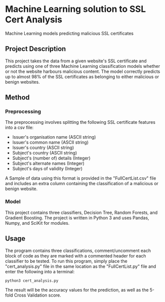 # Machine Learning solution to SSL Cert Analysis
Machine Learning models predicting malicious SSL certificates

## Project Description
This project takes the data from a given website's SSL certificate and predicts using one of three Machine Learning classification models whether or not the website harbours malicious content.
The model correctly predicts up to almost 98% of the SSL certificates as belonging to either malicious or benign websites.

## Method
### Preprocessing
The preprocessing involves splitting the following SSL certificate features into a csv file:
- Issuer's organisation name (ASCII string)
- Issuer's common name (ASCII string)
- Issuer's country (ASCII string)
- Subject's country (ASCII string)
- Subject's (number of) details (Integer)
- Subject's alternate names (Integer)
- Subject's days of validity (Integer)

A Sample of data using this format is provided in the "FullCertList.csv" file and includes an extra column containing the classification of a malicious or benign website.

### Model
This project contains three classifiers, Decision Tree, Random Forests, and Gradient Boosting. The project is written in Python 3 and uses Pandas, Numpy, and SciKit for modules.

## Usage
The program contains three classifications, comment/uncomment each block of code as they are marked with a commented header for each classifier to be tested.
To run this program, simply place the "cert_analysis.py" file in the same location as the "FullCertList.py" file and enter the following into a terminal:

`python3 cert_analysis.py`

The result will be the accuracy values for the prediction, as well as the 5-fold Cross Validation score.
